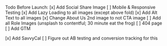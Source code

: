 Todo Before Launch: 
[x] Add Social Share Image
[ ] Mobile & Responsive Testing
[x] Add Lazy Loading to all images (except above fold)
[x] Add Alt Text to all images
[x] Change About Us 2nd image to not CTA image
[ ] Add all Role Images (unsplash to contentful; 30 minute eat the frog)
[ ] 404 page
[ ] Add GTM 

[x] Add SavvyCal
[ ] Figure out AB testing and conversion tracking for this 
